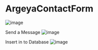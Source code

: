 # ArgeyaContactForm

![image](https://github.com/irmaydin/ContactForm/assets/135223601/289ff399-ef38-4cb2-8fe4-2b0cb3da439f)

Send a Message
![image](https://github.com/irmaydin/ContactForm/assets/135223601/1ce8b3f1-68c8-4bb3-a086-e84aa53a1810)

Insert in to Database
![image](https://github.com/irmaydin/ContactForm/assets/135223601/384f4e6e-bb80-4c3a-8a14-c8052a78e9e4)
